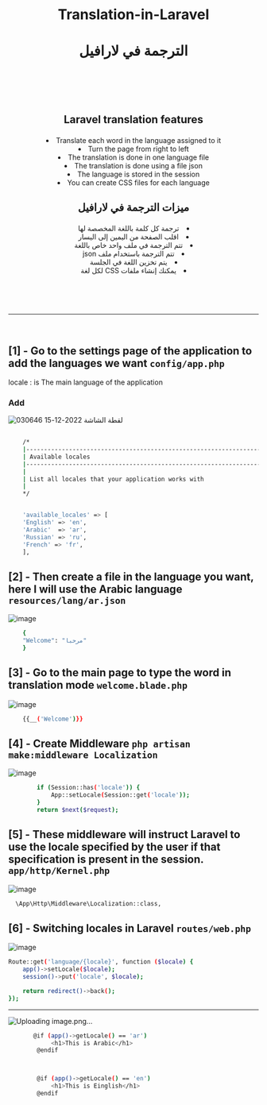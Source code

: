 # <p align="center" > Translation-in-Laravel </p>
# <p align="center"> الترجمة في لارافيل </p>



<br><br><br>

##  <p align="center" >  Laravel translation features </p>
<li align="center"> Translate each word in the language assigned to it </li>
<li align="center"> Turn the page from right to left</li>
<li align="center"> The translation is done in one language file</li>
<li align="center"> The translation is done using a file json</li>
<li align="center">  The language is stored in the session</li>
<li align="center">  You can create CSS files for each language </li>


## <p align="center"> ميزات الترجمة في لارافيل   </p>
<li dir="rtl" align="center"> ترجمة كل كلمة باللغة المخصصة لها </li>
<li dir="rtl" align="center"> اقلب الصفحة من اليمين إلى اليسار </li>
<li dir="rtl" align="center"> تتم الترجمة في ملف واحد خاص باللغة </li>
<li dir="rtl" align="center"> تتم الترجمة باستخدام ملف json </li>
<li dir="rtl" align="center"> يتم تخزين اللغة في الجلسة </li>
<li dir="rtl" align="center"> يمكنك إنشاء ملفات CSS لكل لغة </li>


<br><br><br>
<hr>
<br>

 ## [1] - Go to the settings page of the application to add the languages we want    `config/app.php` 
  
  locale : is The main language of the application


###   Add 

 ![لقطة الشاشة 2022-12-15 030646](https://user-images.githubusercontent.com/94997828/207741941-c6a66a4e-59ce-4d1e-80c3-f8351b999670.png)

```bash
  
    /*
    |--------------------------------------------------------------------------
    | Available locales
    |--------------------------------------------------------------------------
    |
    | List all locales that your application works with
    |
    */


    'available_locales' => [
    'English' => 'en',
    'Arabic'  => 'ar',
    'Russian' => 'ru',
    'French' => 'fr',
    ],


```


 ## [2] - Then create a file in the language you want, here I will use the Arabic language `resources/lang/ar.json` 


![image](https://user-images.githubusercontent.com/94997828/207743448-146fd867-b990-4175-9849-8fe068703aee.png)

```bash
    {
    "Welcome": "مرحبا"
    }
```

 ## [3] - Go to the main page to type the word in translation mode `welcome.blade.php` 

 
![image](https://user-images.githubusercontent.com/94997828/207743648-d3300aaf-31e2-4a76-a4e7-e58ef1546897.png)

```bash
    {{__('Welcome')}}
```

 ## [4] - Create  Middleware  `php artisan make:middleware Localization` 
 
 ![image](https://user-images.githubusercontent.com/94997828/207744116-76dc949f-468d-4127-9458-e7cb699f4835.png)

```bash
        if (Session::has('locale')) {
            App::setLocale(Session::get('locale'));
        }
        return $next($request);
```


 ## [5] - These middleware will instruct Laravel to use the locale specified by the user if that specification is present in the session.  `app/http/Kernel.php` 
 
 
 ![image](https://user-images.githubusercontent.com/94997828/207744713-baac5631-49b8-4e2d-b865-91196656bd3d.png)


```bash
  \App\Http\Middleware\Localization::class,
```
 
 
 ## [6] - Switching locales in Laravel  `routes/web.php` 
 
![image](https://user-images.githubusercontent.com/94997828/207744963-17b48ad1-88bd-445e-8c9c-e127547fd023.png)


```bash
Route::get('language/{locale}', function ($locale) {
    app()->setLocale($locale);
    session()->put('locale', $locale);

    return redirect()->back();
});
```
 
 
 
 <hr>
 
 
 ![Uploading image.png…]()



```bash
       @if (app()->getLocale() == 'ar')
            <h1>This is Arabic</h1>
        @endif



        @if (app()->getLocale() == 'en')
            <h1>This is Einglish</h1>
        @endif
```
 

